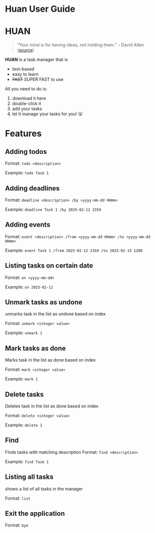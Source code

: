 # Huan User Guide
# **HUAN**
>“Your mind is for having ideas, not holding them.” – David Allen ([source](https://dansilvestre.com/productivity-quotes/))

**HUAN** is a task manager that is

* text-based
* easy to learn
* ~~FAST~~ _SUPER_ FAST to use

All you need to do is:

1. download it here
2. double-click it
3. add your tasks
4. let it manage your tasks for you! 😮

# Features

## Adding todos

Format: `todo <description>`

Example: `todo Task 1`

## Adding deadlines

Format: `deadline <description> /by <yyyy-mm-dd HHmm>`

Example: `deadline Task 1 /by 2025-02-12 2359`

## Adding events

Format: `event <description> /from <yyyy-mm-dd HHmm> /to <yyyy-mm-dd HHmm>`

Example: `event Task 1 /from 2025-02-12 2359 /to 2025-02-15 1200`

## Listing tasks on certain date

Format: `on <yyyy-mm-dd>`

Example: `on 2025-02-12`

## Unmark tasks as undone

unmarks task in the list as undone based on index

Format: `unmark <integer value>`

Example: `unmark 1`

## Mark tasks as done

Marks task in the list as done based on index

Format: `mark <integer value>`

Example: `mark 1`

## Delete tasks

Deletes task in the list as done based on index

Format: `delete <integer value>`

Example: `delete 1`

## Find

Finds tasks with matching description
Format: `find <description>`

Example: `find Task 1`
## Listing all tasks

shows a list of all tasks in the manager

Format: `list`

## Exit the application

Format: `bye`


